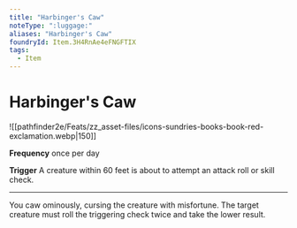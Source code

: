 ```yaml
---
title: "Harbinger's Caw"
noteType: ":luggage:"
aliases: "Harbinger's Caw"
foundryId: Item.3H4RnAe4eFNGFTIX
tags:
  - Item
---
```


# Harbinger's Caw
![[pathfinder2e/Feats/zz_asset-files/icons-sundries-books-book-red-exclamation.webp|150]]

**Frequency** once per day

**Trigger** A creature within 60 feet is about to attempt an attack roll or skill check.

* * *

You caw ominously, cursing the creature with misfortune. The target creature must roll the triggering check twice and take the lower result.
